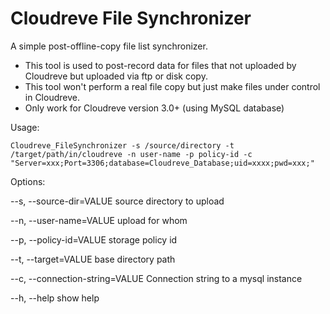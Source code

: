 # Cloudreve File Synchronizer

A simple post-offline-copy file list synchronizer.

- This tool is used to post-record data for files that not uploaded by Cloudreve but uploaded via ftp or disk copy.
- This tool won't perform a real file copy but just make files under control in Cloudreve.
- Only work for Cloudreve version 3.0+ (using MySQL database)



Usage:

```
Cloudreve_FileSynchronizer -s /source/directory -t /target/path/in/cloudreve -n user-name -p policy-id -c "Server=xxx;Port=3306;database=Cloudreve_Database;uid=xxxx;pwd=xxx;"
```

Options:

  --s, --source-dir=VALUE     source directory to upload

  --n, --user-name=VALUE      upload for whom

  --p, --policy-id=VALUE      storage policy id

  --t, --target=VALUE         base directory path

  --c, --connection-string=VALUE Connection string to a mysql instance

  --h, --help                 show help
